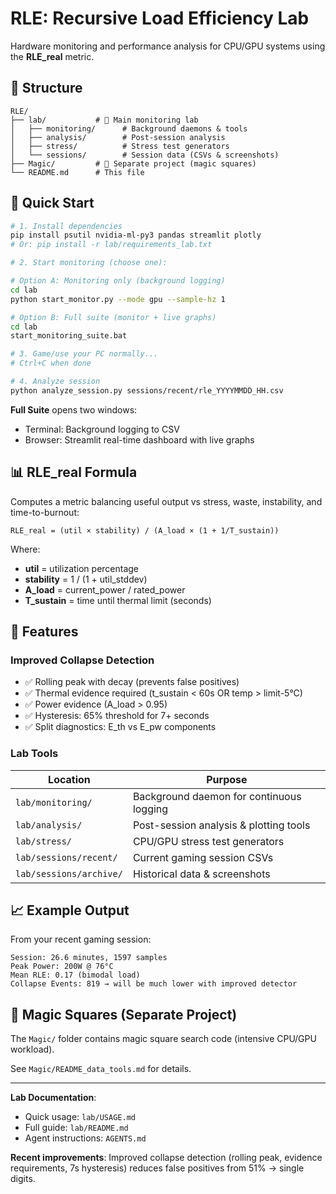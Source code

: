 # RLE: Recursive Load Efficiency Lab

Hardware monitoring and performance analysis for CPU/GPU systems using the **RLE_real** metric.

## 📁 Structure

```
RLE/
├── lab/           # 🧪 Main monitoring lab
│   ├── monitoring/      # Background daemons & tools
│   ├── analysis/        # Post-session analysis
│   ├── stress/          # Stress test generators
│   └── sessions/        # Session data (CSVs & screenshots)
├── Magic/         # 🔢 Separate project (magic squares)
└── README.md      # This file
```

## 🚀 Quick Start

```bash
# 1. Install dependencies
pip install psutil nvidia-ml-py3 pandas streamlit plotly
# Or: pip install -r lab/requirements_lab.txt

# 2. Start monitoring (choose one):

# Option A: Monitoring only (background logging)
cd lab
python start_monitor.py --mode gpu --sample-hz 1

# Option B: Full suite (monitor + live graphs)
cd lab
start_monitoring_suite.bat

# 3. Game/use your PC normally...
# Ctrl+C when done

# 4. Analyze session
python analyze_session.py sessions/recent/rle_YYYYMMDD_HH.csv
```

**Full Suite** opens two windows:
- Terminal: Background logging to CSV
- Browser: Streamlit real-time dashboard with live graphs

## 📊 RLE_real Formula

Computes a metric balancing useful output vs stress, waste, instability, and time-to-burnout:

```
RLE_real = (util × stability) / (A_load × (1 + 1/T_sustain))
```

Where:
- **util** = utilization percentage
- **stability** = 1 / (1 + util_stddev)
- **A_load** = current_power / rated_power
- **T_sustain** = time until thermal limit (seconds)

## 🎯 Features

### Improved Collapse Detection
- ✅ Rolling peak with decay (prevents false positives)
- ✅ Thermal evidence required (t_sustain < 60s OR temp > limit-5°C)
- ✅ Power evidence (A_load > 0.95)
- ✅ Hysteresis: 65% threshold for 7+ seconds
- ✅ Split diagnostics: E_th vs E_pw components

### Lab Tools

| Location | Purpose |
|----------|---------|
| `lab/monitoring/` | Background daemon for continuous logging |
| `lab/analysis/` | Post-session analysis & plotting tools |
| `lab/stress/` | CPU/GPU stress test generators |
| `lab/sessions/recent/` | Current gaming session CSVs |
| `lab/sessions/archive/` | Historical data & screenshots |

## 📈 Example Output

From your recent gaming session:
```
Session: 26.6 minutes, 1597 samples
Peak Power: 200W @ 76°C
Mean RLE: 0.17 (bimodal load)
Collapse Events: 819 → will be much lower with improved detector
```

## 🔧 Magic Squares (Separate Project)

The `Magic/` folder contains magic square search code (intensive CPU/GPU workload).

See `Magic/README_data_tools.md` for details.

---

**Lab Documentation**: 
- Quick usage: `lab/USAGE.md`
- Full guide: `lab/README.md`  
- Agent instructions: `AGENTS.md`

**Recent improvements**: Improved collapse detection (rolling peak, evidence requirements, 7s hysteresis) reduces false positives from 51% → single digits.

